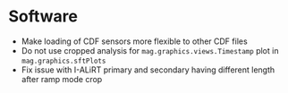 # Software

- Make loading of CDF sensors more flexible to other CDF files
- Do not use cropped analysis for `mag.graphics.views.Timestamp` plot in `mag.graphics.sftPlots`
- Fix issue with I-ALiRT primary and secondary having different length after ramp mode crop
